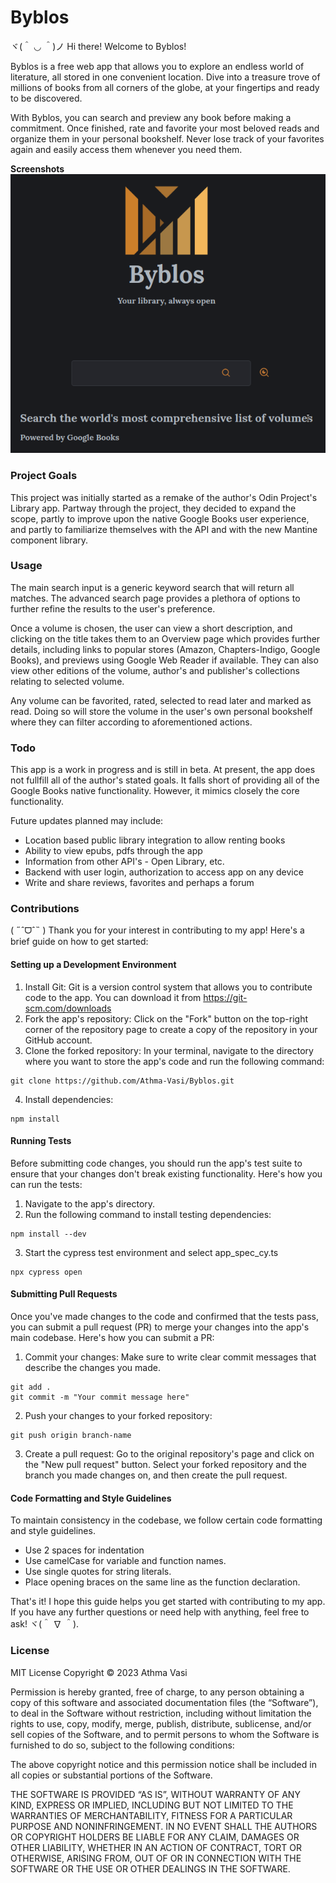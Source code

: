 # Byblos

ヾ(＾ ◡ ＾)ノ Hi there! Welcome to Byblos!

Byblos is a free web app that allows you to explore an endless world of literature, all stored in one convenient location. Dive into a treasure trove of millions of books from all corners of the globe, at your fingertips and ready to be discovered.

With Byblos, you can search and preview any book before making a commitment. Once finished, rate and favorite your most beloved reads and organize them in your personal bookshelf. Never lose track of your favorites again and easily access them whenever you need them.

**Screenshots**
![Welcome page](src/assets/screenshots/welcome-page-dark.png?raw=true "Welcome page")

### Project Goals

This project was initially started as a remake of the author's Odin Project's Library app. Partway through the project, they decided to expand the scope, partly to improve upon the native Google Books user experience, and partly to familiarize themselves with the API and with the new Mantine component library.

### Usage

The main search input is a generic keyword search that will return all matches. The advanced search page provides a plethora of options to further refine the results to the user's preference.

Once a volume is chosen, the user can view a short description, and clicking on the title takes them to an Overview page which provides further details, including links to popular stores (Amazon, Chapters-Indigo, Google Books), and previews using Google Web Reader if available. They can also view other editions of the volume, author's and publisher's collections relating to selected volume.

Any volume can be favorited, rated, selected to read later and marked as read. Doing so will store the volume in the user's own personal bookshelf where they can filter according to aforementioned actions.

### Todo

This app is a work in progress and is still in beta. At present, the app does not fullfill all of the author's stated goals. It falls short of providing all of the Google Books native functionality. However, it mimics closely the core functionality.

Future updates planned may include:

- Location based public library integration to allow renting books
- Ability to view epubs, pdfs through the app
- Information from other API's - Open Library, etc.
- Backend with user login, authorization to access app on any device
- Write and share reviews, favorites and perhaps a forum

### Contributions

( ˶ˆᗜˆ˵ ) Thank you for your interest in contributing to my app! Here's a brief guide on how to get started:

#### Setting up a Development Environment

1. Install Git: Git is a version control system that allows you to contribute code to the app. You can download it from https://git-scm.com/downloads
2. Fork the app's repository: Click on the "Fork" button on the top-right corner of the repository page to create a copy of the repository in your GitHub account.
3. Clone the forked repository: In your terminal, navigate to the directory where you want to store the app's code and run the following command:

```
git clone https://github.com/Athma-Vasi/Byblos.git
```

4. Install dependencies:

```
npm install
```

#### Running Tests

Before submitting code changes, you should run the app's test suite to ensure that your changes don't break existing functionality. Here's how you can run the tests:

1. Navigate to the app's directory.
2. Run the following command to install testing dependencies:

```
npm install --dev
```

3. Start the cypress test environment and select app_spec_cy.ts

```
npx cypress open
```

#### Submitting Pull Requests

Once you've made changes to the code and confirmed that the tests pass, you can submit a pull request (PR) to merge your changes into the app's main codebase. Here's how you can submit a PR:

1. Commit your changes: Make sure to write clear commit messages that describe the changes you made.

```
git add .
git commit -m "Your commit message here"
```

2. Push your changes to your forked repository:

```
git push origin branch-name
```

3. Create a pull request: Go to the original repository's page and click on the "New pull request" button. Select your forked repository and the branch you made changes on, and then create the pull request.

#### Code Formatting and Style Guidelines

To maintain consistency in the codebase, we follow certain code formatting and style guidelines.

- Use 2 spaces for indentation
- Use camelCase for variable and function names.
- Use single quotes for string literals.
- Place opening braces on the same line as the function declaration.

That's it! I hope this guide helps you get started with contributing to my app. If you have any further questions or need help with anything, feel free to ask! ヾ(＾ ∇ ＾).

### License

MIT License
Copyright © 2023 Athma Vasi

Permission is hereby granted, free of charge, to any person obtaining a copy of this software and associated documentation files (the “Software”), to deal in the Software without restriction, including without limitation the rights to use, copy, modify, merge, publish, distribute, sublicense, and/or sell copies of the Software, and to permit persons to whom the Software is furnished to do so, subject to the following conditions:

The above copyright notice and this permission notice shall be included in all copies or substantial portions of the Software.

THE SOFTWARE IS PROVIDED “AS IS”, WITHOUT WARRANTY OF ANY KIND, EXPRESS OR IMPLIED, INCLUDING BUT NOT LIMITED TO THE WARRANTIES OF MERCHANTABILITY, FITNESS FOR A PARTICULAR PURPOSE AND NONINFRINGEMENT. IN NO EVENT SHALL THE AUTHORS OR COPYRIGHT HOLDERS BE LIABLE FOR ANY CLAIM, DAMAGES OR OTHER LIABILITY, WHETHER IN AN ACTION OF CONTRACT, TORT OR OTHERWISE, ARISING FROM, OUT OF OR IN CONNECTION WITH THE SOFTWARE OR THE USE OR OTHER DEALINGS IN THE SOFTWARE.
